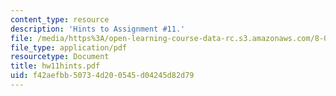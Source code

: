 ```yaml
---
content_type: resource
description: 'Hints to Assignment #11.'
file: /media/https%3A/open-learning-course-data-rc.s3.amazonaws.com/8-022-physics-ii-electricity-and-magnetism-fall-2002/f42aefbb50734d200545d04245d82d79_hw11hints.pdf
file_type: application/pdf
resourcetype: Document
title: hw11hints.pdf
uid: f42aefbb-5073-4d20-0545-d04245d82d79
---
```


